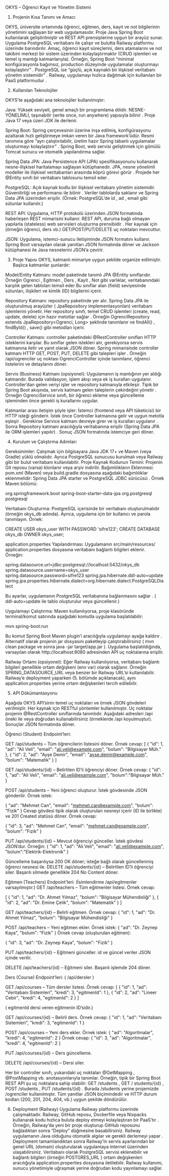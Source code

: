 OKYS – Öğrenci Kayıt ve Yönetim Sistemi


1. Projenin Kısa Tanımı ve Amacı

OKYS, üniversite ortamında öğrenci, eğitmen, ders, kayıt ve not bilgilerinin yönetimini sağlayan bir web
uygulamasıdır. Proje Java Spring Boot kullanılarak geliştirilmiştir ve REST API prensiplerine uygun bir
arayüz sunar. Uygulama PostgreSQL veritabanı ile çalışır ve bulutta Railway platformu üzerinde barındırılır.
Amaç, öğrenci kayıt süreçlerini, ders atamalarını ve not takibini merkezi bir sistem üzerinden
kolaylaştırmaktır (CRUD işlemleri ve temel iş mantığı katmanlarıyla). Örneğin, Spring Boot “minimal
konfigürasyonla bağımsız, production düzeyinde uygulamalar oluşturmayı kolaylaştırır” . PostgreSQL ise
“güçlü, açık kaynaklı bir ilişkisel veritabanı yönetim sistemidir” . Railway, uygulamayı hızlıca dağıtmak için
kullanılan bir PaaS platformudur .



2. Kullanılan Teknolojiler

OKYS’te aşağıdaki ana teknolojiler kullanılmıştır:

Java: Yüksek seviyeli, genel amaçlı bir programlama dilidir. NESNE-YÖNELİMLİ, taşınabilir (write once,
run anywhere) yapısıyla bilinir . Proje Java 17 veya üzeri JDK ile derlenir.

Spring Boot: Spring çerçevesinin üzerine inşa edilmiş, konfigürasyonu azaltarak hızlı geliştirmeye
imkan veren bir Java framework’üdür. Resmi tanımına göre “ayrı çalıştırılabilir, üretim hazır Spring
tabanlı uygulamalar oluşturmayı kolaylaştırır” . Spring Boot, web servisi geliştirmek için gömülü
Tomcat sunucu ve otomatik yapılandırma sağlar.

Spring Data JPA: Java Persistence API (JPA) spesifikasyonunu kullanarak nesne-ilişkisel haritalamayı
sağlayan kütüphanedir. JPA, nesne yönelimli modeller ile ilişkisel veritabanları arasında köprü görevi
görür . Projede her @Entity sınıfı bir veritabanı tablosunu temsil eder .

PostgreSQL: Açık kaynak kodlu bir ilişkisel veritabanı yönetim sistemidir. Güvenilirliği ve performansı
ile bilinir . Veriler tablolarda saklanır ve Spring Data JPA üzerinden erişilir. (Örnek: PostgreSQL’de
id , ad , email gibi sütunlar kullanılır.)

REST API: Uygulama, HTTP protokolü üzerinden JSON formatında haberleşen REST mimarisini
kullanır. REST API, duruma bağlı olmayan yapılarla (stateless) web servisleri oluşturma prensibidir
. Her kaynak için (örneğin öğrenci, ders vb.) GET/POST/PUT/DELETE uç noktaları mevcuttur.

JSON: Uygulama, istemci-sunucu iletişiminde JSON formatını kullanır. Spring Boot varsayılan olarak
yanıtları JSON formatında döner ve Jackson kütüphanesi ile Java nesnelerini JSON’a çevirir.




3. Proje Yapısı
OKYS, katmanlı mimariye uygun şekilde organize edilmiştir. Başlıca katmanlar şunlardır:

Model/Entity Katmanı: model paketinde tanımlı JPA @Entity sınıflarıdır. Örneğin Ogrenci ,
Egitmen , Ders , Kayit , Not gibi varlıklar, veritabanındaki karşılık gelen tabloları temsil eder
Bu sınıflar alan (field) seviyesinde sütunları, ilişkileri ve kimlik (ID) bilgilerini içerir.

Repository Katmanı: repository paketinde yer alır. Spring Data JPA ile oluşturulmuş arayüzler
( JpaRepository implementasyonları) veritabanı işlemlerini yönetir. Her repository sınıfı, temel
CRUD işlemleri (create, read, update, delete) için hazır metotlar sağlar . Örneğin
OgrenciRepository extends JpaRepository<Ogrenci, Long> şeklinde tanımlanır ve
findAll() , findById() , save() gibi metodları içerir.

Controller Katmanı: controller paketindeki @RestController sınıfları HTTP isteklerini
karşılar. Bu sınıflar gelen istekleri alır, gerekiyorsa servis katmanına iletir ve yanıt olarak JSON döner.
Spring mimarisinde controller katmanı HTTP GET, POST, PUT, DELETE gibi talepleri işler . Örneğin
/api/ogrenciler uç noktası OgrenciController içinde tanımlanır, öğrenci listelerini ve
detaylarını döner.

Servis (Business) Katmanı (opsiyonel): Uygulamanın iş mantığının yer aldığı katmandır. Burada
validasyon, işlem akışı veya ek iş kuralları uygulanır. Controller’dan gelen veriyi işler ve repository
katmanıyla etkileşir. Tipik bir Spring Boot akışında, servis katmanı gelen taleplerin çekirdeğini yönetir
. Örneğin OgrenciService sınıfı, bir öğrenci ekleme veya güncelleme işleminden önce gerekli
iş kurallarını uygular.

Katmanlar arası iletişim şöyle işler: İstemci (frontend veya API tüketicisi) bir HTTP isteği gönderir. İstek önce
Controller katmanına gelir ve uygun metotla eşleşir . Gerekirse Service katmanı devreye girer ve iş
kuralları uygulanır . Sonra Repository katmanı aracılığıyla veritabanına erişilir (Spring Data JPA ile ORM
işlemleri yapılır) . Sonuç JSON formatında istemciye geri döner.



4. Kurulum ve Çalıştırma Adımları

Gereksinimler: Çalışmak için bilgisayara Java JDK 17+ ve Maven (veya Gradle) yüklü olmalıdır. Ayrıca
PostgreSQL sunucusu kurulmalı veya Railway gibi bir bulut veritabanı kullanılabilir.
Proje Kaynak Kodunun Temini: Projenin Git reposu (varsa) klonlanır veya arşiv indirilir.
Bağımlılıkların Eklenmesi: pom.xml (Maven) veya build.gradle dosyasına aşağıdaki
bağımlılıklar eklenmelidir: Spring Data JPA starter ve PostgreSQL JDBC sürücüsü . Örnek Maven
bölümü:

 <dependencies>
   <!-- Spring Data JPA ile Hibernate desteği -->
   <dependency>
       <groupId>org.springframework.boot</groupId>
       <artifactId>spring-boot-starter-data-jpa</artifactId>
   </dependency>
   <!-- PostgreSQL JDBC sürücüsü -->
   <dependency>
      <groupId>org.postgresql</groupId>
      <artifactId>postgresql</artifactId>
 </dependency>
 <!-- (Diğer Spring Web ve güvenlik bağımlılıkları eklenebilir) -->
</dependencies>


Veritabanı Oluşturma: PostgreSQL içerisinde bir veritabanı oluşturulmalıdır (örneğin okys_db
adında). Ayrıca, uygulama için bir kullanıcı ve parola tanımlayın. Örnek:

CREATE USER okys_user WITH PASSWORD 'sifre123';
CREATE DATABASE okys_db OWNER okys_user;


application.properties Yapılandırması: Uygulamanın src/main/resources/
application.properties dosyasına veritabanı bağlantı bilgileri eklenir. Örneğin:

spring.datasource.url=jdbc:postgresql://localhost:5432/okys_db
spring.datasource.username=okys_user
spring.datasource.password=sifre123
spring.jpa.hibernate.ddl-auto=update
spring.jpa.properties.hibernate.dialect=org.hibernate.dialect.PostgreSQLDialect

Bu ayarlar, uygulamanın PostgreSQL veritabanına bağlanmasını sağlar . ( ddl-auto=update ile
tablo oluşturulur veya güncellenir.)

Uygulamayı Çalıştırma: Maven kullanılıyorsa, proje klasöründe terminal/komut satırında aşağıdaki
komutla uygulama başlatılabilir:

mvn spring-boot:run

Bu komut Spring Boot Maven plugin’i aracılığıyla uygulamayı ayağa kaldırır . Alternatif olarak
projenin jar dosyasını paketleyip çalıştırabilirsiniz ( mvn clean package ve sonra java -jar
target/app.jar ). Uygulama başlatıldığında, varsayılan olarak http://localhost:8080
adresinden API uç noktalarına erişilir.

Railway Ortamı (opsiyonel): Eğer Railway kullanılıyorsa, veritabanı bağlantı bilgileri genellikle
ortam değişkeni (env var) olarak sağlanır. Örneğin SPRING_DATASOURCE_URL veya benzer bir
Railway URL’si kullanılabilir. Railway’e deployment yaparken (5. bölümde açıklanacak), aynı
application.properties yerine ortam değişkenleri tercih edilebilir.



5. API Dökümantasyonu

Aşağıda OKYS API’sinin temel uç noktaları ve örnek JSON gövdeleri verilmiştir. Her kaynak için RESTful
yöntemler kullanılmıştır. Uç noktalar projenin @RestController sınıflarında tanımlıdır. Aşağıdaki
adresleri /api öneki ile veya doğrudan kullanabilirsiniz (örneklerde /api koyulmuştur). Sonuçlar JSON
formatında döner.

Öğrenci (Student) Endpoint’leri:

GET /api/students – Tüm öğrencilerin listesini döner. Örnek cevap:
[
{ "id": 1, "ad": "Ali Veli", "email": "ali.veli@example.com", "bolum":
"Bilgisayar Müh." },
{ "id": 2, "ad": "Ayşe Demir", "email": "ayse.demir@example.com",
"bolum": "Matematik" }
]

GET /api/students/{id} – Belirtilen ID’li öğrenciyi döner. Örnek cevap:
{ "id": 1, "ad": "Ali Veli", "email": "ali.veli@example.com", "bolum":"Bilgisayar Müh." }

POST /api/students – Yeni öğrenci oluşturur. İstek gövdesinde JSON gönderilir. Örnek istek:

{ "ad": "Mehmet Can", "email": "mehmet.can@example.com", "bolum": "Fizik" }
Cevap gövdesi tipik olarak oluşturulan nesneyi içerir (ID ile birlikte) ve 201 Created statüsü döner.
Örnek cevap:

{ "id": 3, "ad": "Mehmet Can", "email": "mehmet.can@example.com", "bolum":
"Fizik" }

PUT /api/students/{id} – Mevcut öğrenciyi günceller. İstek gövdesi JSON’dur. Örneğin:
{ "id": 1, "ad": "Ali Veli", "email": "ali.veli@example.com", "bolum":"Elektrik-Elektronik" }

Güncelleme başarılıysa 200 OK döner; isteğe bağlı olarak güncellenmiş öğrenci nesnesi ile.
DELETE /api/students/{id} – Belirtilen ID’li öğrenciyi siler. Başarılı silmede genellikle 204
No Content döner.

Eğitmen (Teachers) Endpoint’leri: (İsimlendirme /api/egitmenler varsayılmıştır.)
GET /api/teachers – Tüm eğitmenler listesi. Örnek cevap:

[
{ "id": 1, "ad": "Dr. Ahmet Yılmaz", "bolum": "Bilgisayar
Mühendisliği" },
{ "id": 2, "ad": "Dr. Emine Çelik", "bolum": "Matematik" }
]

GET /api/teachers/{id} – Belirli eğitmen. Örnek cevap:
{ "id": 1, "ad": "Dr. Ahmet Yılmaz", "bolum": "Bilgisayar Mühendisliği" }

POST /api/teachers – Yeni eğitmen ekler. Örnek istek:
{ "ad": "Dr. Zeynep Kaya", "bolum": "Fizik" }
Örnek cevap (oluşturulan eğitmen):

{ "id": 3, "ad": "Dr. Zeynep Kaya", "bolum": "Fizik" }

PUT /api/teachers/{id} – Eğitmeni günceller. id ve güncel veriler JSON içinde verilir.

DELETE /api/teachers/{id} – Eğitmeni siler. Başarılı işlemde 204 döner.


Ders (Course) Endpoint’leri: ( /api/dersler )

GET /api/courses – Tüm dersler listesi. Örnek cevap:
[
{ "id": 1, "ad": "Veritabanı Sistemleri", "kredi": 3, "egitmenId": 1 },
{ "id": 2, "ad": "Lineer Cebir", "kredi": 4, "egitmenId": 2 }
]

( egitmenId dersi veren eğitmenin ID’sidir.)

GET /api/courses/{id} – Belirli ders. Örnek cevap:
{ "id": 1, "ad": "Veritabanı Sistemleri", "kredi": 3, "egitmenId": 1 }

POST /api/courses – Yeni ders ekler. Örnek istek:
{ "ad": "Algoritmalar", "kredi": 4, "egitmenId": 2 }
Örnek cevap:
{ "id": 3, "ad": "Algoritmalar", "kredi": 4, "egitmenId": 2 }

PUT /api/courses/{id} – Ders güncelleme.

DELETE /api/courses/{id} – Dersi siler.


Her bir controller sınıfı, yukarıdaki uç noktaları @GetMapping , @PostMapping vb. anotasyonlarıyla
tanımlar. Örneğin, tipik bir Spring Boot REST API şu uç noktalara sahip olabilir: GET /students , GET /
students/{id} , POST /students , PUT /students/{id} . Burada /students yerine
projemizde /ogrenciler kullanılmıştır. Tüm yanıtlar JSON biçimindedir ve HTTP durum kodları (200, 201,
204, 404, vb.) uygun şekilde döndürülür.



6. Deployment (Railway)
Uygulama Railway platformu üzerinde çalışmaktadır. Railway, GitHub reposu, Dockerfile veya Nixpacks
kullanarak kodu hızlıca buluta deploy etmeyi kolaylaştıran bir PaaS’tır . Örneğin, Railway’da yeni bir proje
oluşturup GitHub reposunu bağladıktan sonra “Deploy” düğmesine basabilirsiniz. Railway uygulamanın Java
olduğunu otomatik algılar ve gerekli derlemeyi yapar . Deployment tamamlandıktan sonra Railway’in
servis ayarlarından bir genel URL (domain) oluşturularak uygulamaya internet üzerinden ulaşabilirsiniz.
Veritabanı olarak PostgreSQL servisi eklenebilir ve bağlantı bilgileri (örneğin POSTGRES_URL ) ortam
değişkenleri aracılığıyla application.properties dosyasına iletilebilir. Railway kullanımı, sunucu
yönetimiyle uğraşmak yerine doğrudan kodu yayınlamayı sağlar.
